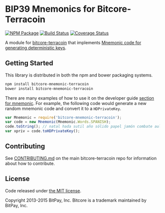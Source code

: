 BIP39 Mnemonics for Bitcore-Terracoin
=======

[![NPM Package](https://img.shields.io/npm/v/bitcore-mnemonic-terracoin.svg?style=flat-square)](https://www.npmjs.org/package/bitcore-mnemonic-terracoin)
[![Build Status](https://img.shields.io/travis/TheSin-/bitcore-mnemonic-terracoin.svg?branch=master&style=flat-square)](https://travis-ci.org/TheSin-/bitcore-mnemonic-terracoin)
[![Coverage Status](https://img.shields.io/coveralls/TheSin-/bitcore-mnemonic-terracoin.svg?style=flat-square)](https://coveralls.io/r/TheSin-/bitcore-mnemonic-terracoin)

A module for [bitcore-terracoin](https://github.com/terracoin/bitcore-terracoin) that implements [Mnemonic code for generating deterministic keys](https://github.com/bitcoin/bips/blob/master/bip-0039.mediawiki).

## Getting Started

This library is distributed in both the npm and bower packaging systems.

```sh
npm install bitcore-mnemonic-terracoin
bower install bitcore-mnemonic-terracoin
```

There are many examples of how to use it on the developer guide [section for mnemonic](http://bitcore.io/guide/module/mnemonic/index.html). For example, the following code would generate a new random mnemonic code and convert it to a `HDPrivateKey`.

```javascript
var Mnemonic = require('bitcore-mnemonic-terracoin');
var code = new Mnemonic(Mnemonic.Words.SPANISH);
code.toString(); // natal hada sutil año sólido papel jamón combate aula flota ver esfera...
var xpriv = code.toHDPrivateKey();
```

## Contributing

See [CONTRIBUTING.md](https://github.com/TheSin-/bitcore-terracoin/blob/master/CONTRIBUTING.md) on the main bitcore-terracoin repo for information about how to contribute.

## License

Code released under [the MIT license](https://github.com/bitpay/bitcore/blob/master/LICENSE).

Copyright 2013-2015 BitPay, Inc. Bitcore is a trademark maintained by BitPay, Inc.
